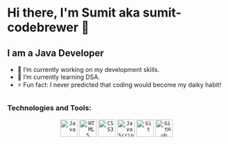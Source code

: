 # Hi there, I'm Sumit aka sumit-codebrewer 👋

## I am a Java Developer 
<!-- 
<div align="center">
<img src="https://github.com/sumit-codebrewer/sumit-codebrewer/icons/coder.gif" height="360px" width="640px" alt="gif"/
</div> -->

- 🔭 I’m currently working on my development skills.
- 🌱 I’m currently learning DSA.
- ⚡ Fun fact: I never predicted that coding would become my daiky habit!

##

### Technologies and Tools:

<div align="center">
<code><img alt="Java" height="40px" width="40px" src="https://raw.githubusercontent.com/tomchen/stack-icons/master/logos/java.svg" title="Java"/></code>
<code><img alt="HTML5" height="40px" width="40px" src="https://raw.githubusercontent.com/tomchen/stack-icons/master/logos/html-5.svg" title="HTML5"/></code>
<code><img alt="CSS3" height="40px" width="40px" src="https://raw.githubusercontent.com/tomchen/stack-icons/master/logos/css-3.svg" title="CSS3"/></code>
<code><img alt="JavaScript" height="40px" width="40px" src="https://raw.githubusercontent.com/tomchen/stack-icons/master/logos/bootstrap.svg" title="Bootstrap"/></code>
<code><img alt="Git" height="40px" width="40px" src="https://raw.githubusercontent.com/tomchen/stack-icons/master/logos/git-icon.svg" title="Git"/></code>
<code><img alt="GitHub" height="40px" width="40px" src="https://raw.githubusercontent.com/tomchen/stack-icons/master/logos/github-icon.svg" 
title="GitHub"/></code>
</div>
<br>


